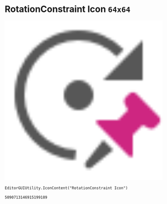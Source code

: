 # RotationConstraint Icon `64x64`
<img src="/img/RotationConstraint%20Icon.png" width=512 height=512>

``` CSharp
EditorGUIUtility.IconContent("RotationConstraint Icon")
```
```
5090713146915199189
```
